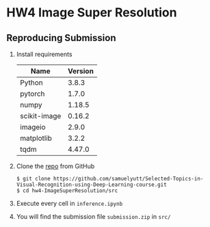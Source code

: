 # HW4 Image Super Resolution

Reproducing Submission
--
1. Install requirements

    | Name         | Version |
    | ------------ | ------- |
    | Python       | 3.8.3   |
    | pytorch      | 1.7.0   |
    | numpy        | 1.18.5  |
    | scikit-image | 0.16.2  |
    | imageio      | 2.9.0   |
    | matplotlib   | 3.2.2   |
    | tqdm         | 4.47.0  |

2. Clone the [repo](https://github.com/samuelyutt/Selected-Topics-in-Visual-Recognition-using-Deep-Learning-course.git) from GitHub
    ```
    $ git clone https://github.com/samuelyutt/Selected-Topics-in-Visual-Recognition-using-Deep-Learning-course.git
    $ cd hw4-ImageSuperResolution/src
    ```

3. Execute every cell in `inference.ipynb`

4. You will find the submission file `submission.zip` in `src/` 
